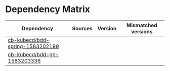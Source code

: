 # Dependency Matrix

Dependency | Sources | Version | Mismatched versions
---------- | ------- | ------- | -------------------
[cb-kubecd/bdd-spring-1583202199](https://github.com/cb-kubecd/bdd-spring-1583202199.git) |  | []() | 
[cb-kubecd/bdd-gh-1583203336](https://github.com/cb-kubecd/bdd-gh-1583203336.git) |  | []() | 
